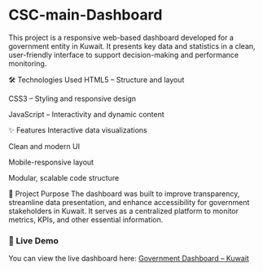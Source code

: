 # CSC-main-Dashboard
This project is a responsive web-based dashboard developed for a government entity in Kuwait. It presents key data and statistics in a clean, user-friendly interface to support decision-making and performance monitoring.

🛠 Technologies Used
HTML5 – Structure and layout

CSS3 – Styling and responsive design

JavaScript – Interactivity and dynamic content

✨ Features
Interactive data visualizations

Clean and modern UI

Mobile-responsive layout

Modular, scalable code structure

📁 Project Purpose
The dashboard was built to improve transparency, streamline data presentation, and enhance accessibility for government stakeholders in Kuwait. It serves as a centralized platform to monitor metrics, KPIs, and other essential information.

### 📡 Live Demo

You can view the live dashboard here: [Government Dashboard – Kuwait](https://codebreake.github.io/CSC-main-Dashboard/)
